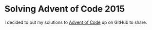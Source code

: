 # Solving Advent of Code 2015

I decided to put my solutions to [Advent of Code][0] up on GitHub to share.

[0]: http://adventofcode.com/
